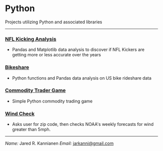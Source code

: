# Python
Projects utilizing Python and associated libraries

---
### [NFL Kicking Analysis](https://github.com/JarKanni/nfl/blob/main/kicking_analysis/nfl_kicking.ipynb)
- Pandas and Matplotlib data analysis to discover if NFL Kickers are getting more or less accurate over the years

### [Bikeshare](https://github.com/JarKanni/Python/tree/main/bikeshare)
- Python functions and Pandas data analysis on US bike rideshare data

### [Commodity Trader Game](https://github.com/JarKanni/Python/tree/main/commodity_trader_game)
- Simple Python commodity trading game

### [Wind Check](https://github.com/JarKanni/Python/tree/main/wind_check)
- Asks user for zip code, then checks NOAA's weekly forecasts for wind greater than 5mph.

---

_Name:_ Jared R. Kannianen
_Email:_ jarkanni@gmail.com
